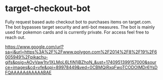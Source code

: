 # target-checkout-bot
Fully request based auto checkout bot to purchases items on target.com. The bot bypasses target security and anti-bot measures. The bot is mainly used for pokemon cards and is currently private. For access feel free to reach out. 

https://www.google.com/url?sa=i&url=https%3A%2F%2Fwww.polygon.com%2F2014%2F8%2F19%2F6005949%2Fpikachu-gifs&psig=AOvVaw1tv1XLMoL6LfiN1jBZhoN_&ust=1740951399157000&source=images&cd=vfe&opi=89978449&ved=0CBMQjRxqFwoTCODOlMDr6YsDFQAAAAAdAAAAABAE
